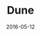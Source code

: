 ---
date: 2016-05-12
dateYear: 2016
isbn: 9780143111580
title: Dune
description: "Science fiction’s supreme masterpiece, Dune will be forever considered a triumph of the imagination. Set on the desert planet Arrakis, it is the story of the boy Paul Atreides, who will become the mysterious man known as Muad’Dib. Paul’s noble family is named stewards of Arrakis, whose sands are the only source of a powerful drug called “the spice.” After his family is brought down in a traitorous plot, Paul must go undercover to seek revenge, and to bring to fruition humankind’s most ancient and unattainable dream."
cover: cover-dune.jpeg
coverGoogle: https://books.google.com/books/content?id=ydQiDQAAQBAJ&printsec=frontcover&img=1&zoom=1&edge=curl&source=gbs_api
pageCount: 722
authors: Frank Herbert
publishers: Penguin
published: 2016-10-25
publishedYear: 2016
bookSeries: Dune
shelves:
- fiction
---